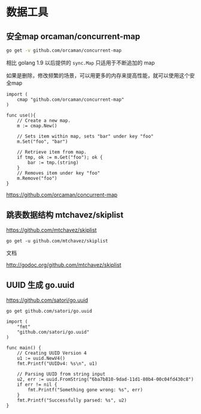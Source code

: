 # 数据工具

## 安全map orcaman/concurrent-map

```sh
go get -v github.com/orcaman/concurrent-map
```

相比 golang 1.9 以后提供的 `sync.Map` 只适用于不断追加的 map

如果是删除，修改频繁的场景，可以用更多的内存来提高性能，就可以使用这个安全map

```golang
import (
	cmap "github.com/orcaman/concurrent-map"
)

func use(){
    // Create a new map.
	m := cmap.New()

	// Sets item within map, sets "bar" under key "foo"
	m.Set("foo", "bar")

	// Retrieve item from map.
	if tmp, ok := m.Get("foo"); ok {
		bar := tmp.(string)
	}
	// Removes item under key "foo"
	m.Remove("foo")
}

```

https://github.com/orcaman/concurrent-map

## 跳表数据结构 mtchavez/skiplist

https://github.com/mtchavez/skiplist

```golang
go get -u github.com/mtchavez/skiplist
```

文档

http://godoc.org/github.com/mtchavez/skiplist


## UUID 生成 go.uuid

https://github.com/satori/go.uuid

```sh
go get github.com/satori/go.uuid
```

```golang
import (
    "fmt"
    "github.com/satori/go.uuid"
)

func main() {
    // Creating UUID Version 4
    u1 := uuid.NewV4()
    fmt.Printf("UUIDv4: %s\n", u1)

    // Parsing UUID from string input
    u2, err := uuid.FromString("6ba7b810-9dad-11d1-80b4-00c04fd430c8")
    if err != nil {
        fmt.Printf("Something gone wrong: %s", err)
    }
    fmt.Printf("Successfully parsed: %s", u2)
}
```
